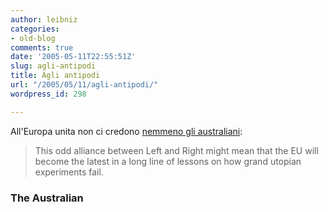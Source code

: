 ```yaml
---
author: leibniz
categories:
- old-blog
comments: true
date: '2005-05-11T22:55:51Z'
slug: agli-antipodi
title: Agli antipodi
url: "/2005/05/11/agli-antipodi/"
wordpress_id: 298

---
```

All'Europa unita non ci credono [nemmeno gli australiani](http://www.theaustralian.news.com.au/common/story_page/0,5744,15243137%255E32522,00.html):  


> This odd alliance between Left and Right might
mean that the EU will become the latest in a long line of lessons on
how grand utopian experiments fail.

### The Australian
